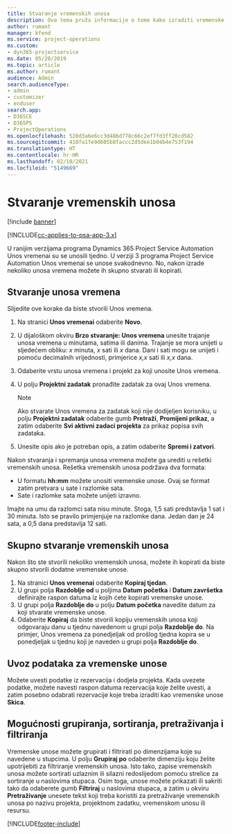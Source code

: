 ```yaml
---
title: Stvaranje vremenskih unosa
description: Ova tema pruža informacije o tome kako izraditi vremenske unose.
author: rumant
manager: kfend
ms.service: project-operations
ms.custom:
- dyn365-projectservice
ms.date: 05/20/2019
ms.topic: article
ms.author: rumant
audience: Admin
search.audienceType:
- admin
- customizer
- enduser
search.app:
- D365CE
- D365PS
- ProjectOperations
ms.openlocfilehash: 520d3a6e6cc3d486d778c66c2ef7fd3ff20cd582
ms.sourcegitcommit: 418fa1fe9d605b8faccc2d5dee1b04b4e753f194
ms.translationtype: HT
ms.contentlocale: hr-HR
ms.lasthandoff: 02/10/2021
ms.locfileid: "5149669"
---
```

# <a name="create-time-entries"></a>Stvaranje vremenskih unosa

[!include [banner](../includes/psa-now-project-operations.md)]

[!INCLUDE[cc-applies-to-psa-app-3.x](../includes/cc-applies-to-psa-app-3x.md)]

U ranijim verzijama programa Dynamics 365 Project Service Automation Unos vremenai su se unosili tjedno. U verziji 3 programa Project Service Automation Unos vremenai se unose svakodnevno. No, nakon izrade nekoliko unosa vremena možete ih skupno stvarati ili kopirati.

## <a name="create-a-time-entry"></a>Stvaranje unosa vremena

Slijedite ove korake da biste stvorili Unos vremena.

1. Na stranici **Unos vremenai** odaberite **Novo**.
2. U dijaloškom okviru **Brzo stvaranje: Unos vremena** unesite trajanje unosa vremena u minutama, satima ili danima. Trajanje se mora unijeti u sljedećem obliku: *x* minuta, *x* sati ili *x* dana. Dani i sati mogu se unijeti i pomoću decimalnih vrijednosti, primjerice *x,x* sati ili *x,x* dana.
3. Odaberite vrstu unosa vremena i projekt za koji unosite Unos vremena.
4. U polju **Projektni zadatak** pronađite zadatak za ovaj Unos vremena.

    > [!NOTE]
    > Ako stvarate Unos vremena za zadatak koji nije dodijeljen korisniku, u polju **Projektni zadatak** odaberite gumb **Pretraži**, **Promijeni prikaz**, a zatim odaberite **Svi aktivni zadaci projekta** za prikaz popisa svih zadataka.

5. Unesite opis ako je potreban opis, a zatim odaberite **Spremi i zatvori**.

Nakon stvaranja i spremanja unosa vremena možete ga urediti u rešetki vremenskih unosa. Rešetka vremenskih unosa podržava dva formata:

- U formatu **hh:mm** možete unositi vremenske unose. Ovaj se format zatim pretvara u sate i razlomke sata.
- Sate i razlomke sata možete unijeti izravno.

Imajte na umu da razlomci sata nisu minute. Stoga, 1,5 sati predstavlja 1 sat i 30 minuta. Isto se pravilo primjenjuje na razlomke dana. Jedan dan je 24 sata, a 0,5 dana predstavlja 12 sati.

## <a name="bulk-create-time-entries"></a>Skupno stvaranje vremenskih unosa

Nakon što ste stvorili nekoliko vremenskih unosa, možete ih kopirati da biste skupno stvorili dodatne vremenske unose.

1. Na stranici **Unos vremenai** odaberite **Kopiraj tjedan**.
2. U grupi polja **Razdoblje od** u poljima **Datum početka** i **Datum završetka** definirajte raspon datuma iz kojih ćete kopirati vremenske unose.
3. U grupi polja **Razdoblje do** u polju **Datum početka** navedite datum za koji stvarate vremenske unose.
4. Odaberite **Kopiraj** da biste stvorili kopiju vremenskih unosa koji odgovaraju danu u tjednu navedenom u grupi polja **Razdoblje do**. Na primjer, Unos vremena za ponedjeljak od prošlog tjedna kopira se u ponedjeljak u tjednu koji je naveden u grupi polja **Razdoblje do**.

## <a name="import-data-for-time-entries"></a>Uvoz podataka za vremenske unose

Možete uvesti podatke iz rezervacija i dodjela projekta. Kada uvezete podatke, možete navesti raspon datuma rezervacija koje želite uvesti, a zatim posebno odabrati rezervacije koje treba izraditi kao vremenske unose **Skica**.

## <a name="group-by-sort-search-and-filter-capabilities"></a>Mogućnosti grupiranja, sortiranja, pretraživanja i filtriranja

Vremenske unose možete grupirati i filtrirati po dimenzijama koje su navedene u stupcima. U polju **Grupiraj po** odaberite dimenziju koju želite upotrijebiti za filtriranje vremenskih unosa. Isto tako, zapise vremenskih unosa možete sortirati uzlaznim ili silazni redoslijedom pomoću strelice za sortiranje u naslovima stupaca. Osim toga, unose možete prikazati ili sakriti tako da odaberete gumb **Filtriraj** u naslovima stupaca, a zatim u okviru **Pretraživanje** unesete tekst koji treba koristiti za pretraživanje vremenskih unosa po nazivu projekta, projektnom zadatku, vremenskom unosu ili resursu.


[!INCLUDE[footer-include](../includes/footer-banner.md)]